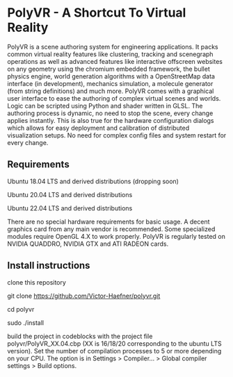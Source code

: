 <h1>PolyVR - A Shortcut To Virtual Reality</h1>

PolyVR is a scene authoring system for engineering applications.
It packs common virtual reality features like clustering, tracking and scenegraph operations as well as advanced features like interactive offscreen websites on any geometry using the chromium embedded framework, the bullet physics engine, world generation algorithms with a OpenStreetMap data interface (in development), mechanics simulation, a molecule generator (from string definitions) and much more. PolyVR comes with a graphical user interface to ease the authoring of complex virtual scenes and worlds. Logic can be scripted using Python and shader written in GLSL. The authoring process is dynamic, no need to stop the scene, every change applies instantly. This is also true for the hardware configuration dialogs which allows for easy deployment and calibration of distributed visualization setups. No need for complex config files and system restart for every change.

<h2>Requirements</h2>

Ubuntu 18.04 LTS and derived distributions (dropping soon)

Ubuntu 20.04 LTS and derived distributions

Ubuntu 22.04 LTS and derived distributions

There are no special hardware requirements for basic usage.
A decent graphics card from any main vendor is recommended.
Some specialized modules require OpenGL 4.X to work properly.
PolyVR is regularly tested on NVIDIA QUADDRO, NVIDIA GTX and ATI RADEON cards.

<h2>Install instructions</h2>

clone this repository

 git clone https://github.com/Victor-Haefner/polyvr.git

 cd polyvr

 sudo ./install


build the project in codeblocks with the project file polyvr/PolyVR_XX.04.cbp (XX is 16/18/20 corresponding to the ubuntu LTS version).
Set the number of compilation processes to 5 or more depending on your CPU.
The option is in Settings > Compiler... > Global compiler settings > Build options.


